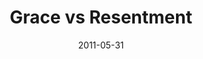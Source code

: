 ---
layout: media
category: media
series: "The Guide"
title: "Grace vs Resentment"
date: 2011-05-31
description: "Brian Tome talks about how our guide, the Holy Spirit, leads us away from resentment and into places of giving and receiving grace."
video: "https://s3.amazonaws.com/crossroadsvideomessages/theguide02.mp4"
video-poster: "https://www.crossroads.net/uploadedfiles/theguide02_still.jpg"
---